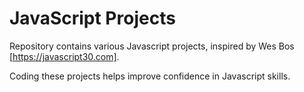 # JavaScript Projects

Repository contains various Javascript projects, inspired by Wes Bos [https://javascript30.com].

Coding these projects helps improve confidence in Javascript skills.
